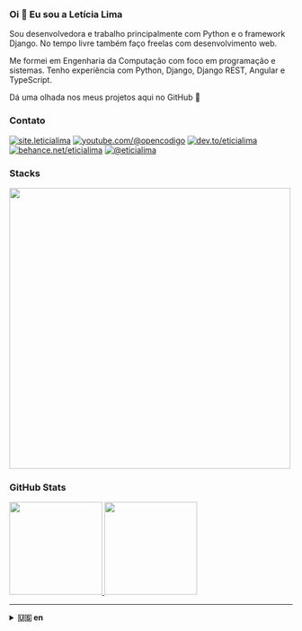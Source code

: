 ### Oi 👋 Eu sou a Letícia Lima

Sou desenvolvedora e trabalho principalmente com Python e o framework Django. No tempo livre também faço freelas com desenvolvimento web.

Me formei em Engenharia da Computação com foco em programação e sistemas. Tenho experiência com Python, Django, Django REST, Angular e TypeScript.

Dá uma olhada nos meus projetos aqui no GitHub 🙂  

### Contato

[![site.leticialima](https://img.shields.io/badge/site.leticialima-00BB00?style=for-the-badge)](https://leticialima.vercel.app/)
[![youtube.com/@opencodigo](https://img.shields.io/badge/@opencodigo-FF0000?style=for-the-badge&logo=youtube&logoColor=white)](https://www.youtube.com/channel/UCyPwE2HDDO_GCLzQHuXVH-g)
[![dev.to/eticialima](https://img.shields.io/badge/dev.to/eticialima-0A0A0A?style=for-the-badge&logo=devdotto&logoColor=white)](https://dev.to/eticialima)
[![behance.net/eticialima](https://img.shields.io/badge/behance.net/eticialima-blue?style=for-the-badge&logo=behance&logoColor=white)](https://www.behance.net/eticialima)
[![@eticialima](https://img.shields.io/badge/@eticialima-E4405F?style=for-the-badge&logo=instagram&logoColor=white)](https://www.instagram.com/eticialima/)

### Stacks      
<p>
<img width="500px"  src="https://skillicons.dev/icons?i=py,django,angular,typescript,jquery,postgres,docker,git,vscode&perline=10"  />
</p>

### GitHub Stats

<a href="#">
  <img src="https://github-readme-stats.vercel.app/api?username=eticialima&theme=dark&show_icons=true" height="165">
  <img src="https://github-readme-stats.vercel.app/api/top-langs/?username=eticialima&layout=compact&theme=dark&show_icons=true&hide=css,html" height="165">
</a>  

---

<details>
<summary><strong>🇺🇸 en</strong></summary>

### Hi 👋 I'm Letícia Lima

I'm a developer working mainly with Python and the Django framework. On the side, I also freelance with web development projects.

I have a degree in Computer Engineering focused on programming and systems. I have experience with Python, Django, Django REST, Angular, and TypeScript.

Feel free to explore my projects here on GitHub 🙂  

### Contato

[![site.leticialima](https://img.shields.io/badge/site.leticialima-00BB00?style=for-the-badge)](https://leticialima.vercel.app/)
[![youtube.com/@opencodigo](https://img.shields.io/badge/@opencodigo-FF0000?style=for-the-badge&logo=youtube&logoColor=white)](https://www.youtube.com/channel/UCyPwE2HDDO_GCLzQHuXVH-g)
[![dev.to/eticialima](https://img.shields.io/badge/dev.to/eticialima-0A0A0A?style=for-the-badge&logo=devdotto&logoColor=white)](https://dev.to/eticialima)
[![behance.net/eticialima](https://img.shields.io/badge/behance.net/eticialima-blue?style=for-the-badge&logo=behance&logoColor=white)](https://www.behance.net/eticialima)
[![@eticialima](https://img.shields.io/badge/@eticialima-E4405F?style=for-the-badge&logo=instagram&logoColor=white)](https://www.instagram.com/eticialima/)

### Stacks      
<p>
<img width="500px"  src="https://skillicons.dev/icons?i=py,django,angular,typescript,jquery,postgres,docker,git,vscode&perline=10"  />
</p>

### GitHub Stats

<a href="#">
  <img src="https://github-readme-stats.vercel.app/api?username=eticialima&theme=dark&show_icons=true" height="165">
  <img src="https://github-readme-stats.vercel.app/api/top-langs/?username=eticialima&layout=compact&theme=dark&show_icons=true&hide=css,html" height="165">
</a>  


</details>
